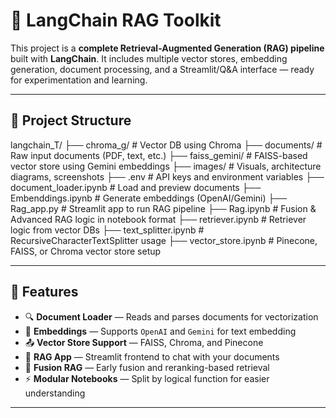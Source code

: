 # 🧠 LangChain RAG Toolkit

This project is a **complete Retrieval-Augmented Generation (RAG) pipeline** built with **LangChain**. It includes multiple vector stores, embedding generation, document processing, and a Streamlit/Q&A interface — ready for experimentation and learning.

---

## 📁 Project Structure
langchain_T/
├── chroma_g/ # Vector DB using Chroma
├── documents/ # Raw input documents (PDF, text, etc.)
├── faiss_gemini/ # FAISS-based vector store using Gemini embeddings
├── images/ # Visuals, architecture diagrams, screenshots
├── .env # API keys and environment variables
├── document_loader.ipynb # Load and preview documents
├── Embenddings.ipynb # Generate embeddings (OpenAI/Gemini)
├── Rag_app.py # Streamlit app to run RAG pipeline
├── Rag.ipynb # Fusion & Advanced RAG logic in notebook format
├── retriever.ipynb # Retriever logic from vector DBs
├── text_splitter.ipynb # RecursiveCharacterTextSplitter usage
├── vector_store.ipynb # Pinecone, FAISS, or Chroma vector store setup


---

## 🚀 Features

- 🔍 **Document Loader** — Reads and parses documents for vectorization
- 🧠 **Embeddings** — Supports `OpenAI` and `Gemini` for text embedding
- 📤 **Vector Store Support** — FAISS, Chroma, and Pinecone
- 🔗 **RAG App** — Streamlit frontend to chat with your documents
- 🧪 **Fusion RAG** — Early fusion and reranking-based retrieval
- ⚡ **Modular Notebooks** — Split by logical function for easier understanding

---

